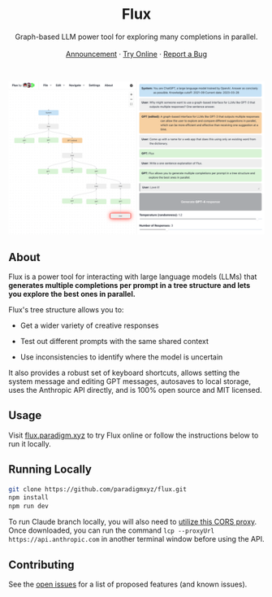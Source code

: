 <div align="center">
  <h1 align="center">Flux</h1>
  <p align="center">
    Graph-based LLM power tool for exploring many completions in parallel.
    <br />
    <br />
    <a href="https://twitter.com/transmissions11/status/1640775967856803840">Announcement</a>
    ·
    <a href="http://flux.paradigm.xyz">Try Online</a>
    ·
    <a href="https://github.com/paradigmxyz/flux/issues">Report a Bug</a>
  </p>
</div>

<br />

![A screenshot of a Flux workspace.](/public/meta-full.png)

## About

Flux is a power tool for interacting with large language models (LLMs) that **generates multiple completions per prompt in a tree structure and lets you explore the best ones in parallel.**

Flux's tree structure allows you to:

- Get a wider variety of creative responses

- Test out different prompts with the same shared context

- Use inconsistencies to identify where the model is uncertain

It also provides a robust set of keyboard shortcuts, allows setting the system message and editing GPT messages, autosaves to local storage, uses the Anthropic API directly, and is 100% open source and MIT licensed.

## Usage

Visit [flux.paradigm.xyz](https://flux.paradigm.xyz) to try Flux online or follow the instructions below to run it locally.

## Running Locally

```sh
git clone https://github.com/paradigmxyz/flux.git
npm install
npm run dev
```

To run Claude branch locally, you will also need to [utilize this CORS proxy](https://github.com/garmeeh/local-cors-proxy). Once downloaded, you can run the command `lcp --proxyUrl https://api.anthropic.com` in another terminal window before using the API.

## Contributing

See the [open issues](https://github.com/paradigmxyz/flux/issues) for a list of proposed features (and known issues).
